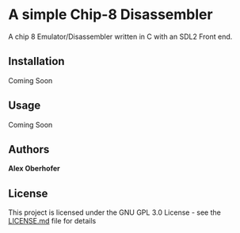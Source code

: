 # A simple Chip-8 Disassembler

A chip 8 Emulator/Disassembler written in C with an SDL2 Front end.

## Installation
Coming Soon

## Usage
Coming Soon

## Authors

 **Alex Oberhofer**

## License

This project is licensed under the GNU GPL 3.0 License - see the [LICENSE.md](LICENSE.md) file for details

